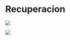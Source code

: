 # Recuperacion





![](https://github.com/HelenCVM/Recuperacion/blob/master/1.jpg)



![](https://github.com/HelenCVM/Recuperacion/blob/master/2.jpg)

